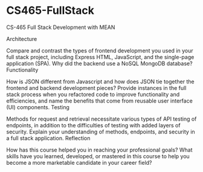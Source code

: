 # CS465-FullStack
CS-465 Full Stack Development with MEAN

Architecture

Compare and contrast the types of frontend development you used in your full stack project, including Express HTML, JavaScript, and the single-page application (SPA).
Why did the backend use a NoSQL MongoDB database?
Functionality

How is JSON different from Javascript and how does JSON tie together the frontend and backend development pieces?
Provide instances in the full stack process when you refactored code to improve functionality and efficiencies, and name the benefits that come from reusable user interface (UI) components.
Testing

Methods for request and retrieval necessitate various types of API testing of endpoints, in addition to the difficulties of testing with added layers of security. Explain your understanding of methods, endpoints, and security in a full stack application.
Reflection

How has this course helped you in reaching your professional goals? What skills have you learned, developed, or mastered in this course to help you become a more marketable candidate in your career field?
